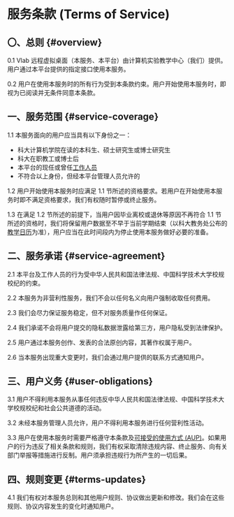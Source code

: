 # 服务条款 (Terms of Service)

## 〇、总则 {#overview}

0.1 Vlab 远程虚拟桌面（本服务、本平台）由计算机实验教学中心（我们）提供。用户通过本平台提供的指定接口使用本服务。

0.2 用户在使用本服务时的所有行为受到本条款约束。用户开始使用本服务时，即视为已阅读并无条件同意本条款。

## 一、服务范围 {#service-coverage}

1.1 本服务面向的用户应当具有以下身份之一：

- 科大计算机学院在读的本科生、硕士研究生或博士研究生
- 科大在职教工或博士后
- 本平台的现任或曾任[工作人员](../../credits.md#staff)
- 不符合以上身份，但经本平台管理人员允许的

1.2 用户开始使用本服务时应满足 1.1 节所述的资格要求。若用户在开始使用本服务时即不满足资格要求，我们有权随时暂停或终止服务。

1.3 在满足 1.2 节所述的前提下，当用户因毕业离校或退休等原因不再符合 1.1 节所述的资格时，我们将保留用户数据至不早于当前学期结束（以科大教务处公布的[教学日历](https://www.teach.ustc.edu.cn/calendar)为准），用户应当在此时间段内为停止使用本服务做好必要的准备。

## 二、服务承诺 {#service-agreement}

2.1 本平台及工作人员的行为受中华人民共和国法律法规、中国科学技术大学校规校纪的约束。

2.2 本服务为非营利性服务，我们不会以任何名义向用户强制收取任何费用。

2.3 我们会尽力保证服务稳定，但不对服务质量作任何保证。

2.4 我们承诺不会将用户提交的隐私数据泄露给第三方，用户隐私受到法律保护。

2.5 用户通过本服务创作、发表的合法原创内容，其著作权属于用户。

2.6 当本服务出现重大变更时，我们会通过用户提供的联系方式通知用户。

## 三、用户义务 {#user-obligations}

3.1 用户不得利用本服务从事任何违反中华人民共和国法律法规、中国科学技术大学校规校纪和社会公共道德的活动。

3.2 未经本服务管理人员允许，用户不得利用本服务进行任何营利性活动。

3.3 用户在使用本服务时需要严格遵守本条款及[可接受的使用方式 (AUP)](acceptable-use-policy.md)。如果用户的行为违反了相关条款和规则，我们有权采取清除违规内容、终止服务、向有关部门举报等措施进行反制。用户须承担违规行为所产生的一切后果。

## 四、规则变更 {#terms-updates}

4.1 我们有权对本服务总则和其他用户规则、协议做出更新和修改。我们会在这些规则、协议内容发生的变化时通知用户。

